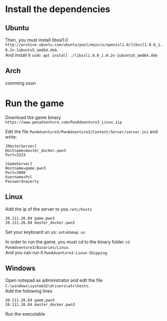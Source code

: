 # Install the dependencies
## Ubuntu
Then, you must install libssl1.0 `http://archive.ubuntu.com/ubuntu/pool/main/o/openssl1.0/libssl1.0.0_1.0.2n-1ubuntu5_amd64.deb`.  
And install it `sudo apt install ./libssl1.0.0_1.0.2n-1ubuntu5_amd64.deb`


## Arch
comming soon


# Run the game
Download the game binary `https://www.pwnadventure.com/PwnAdventure3_Linux.zip`

Edit the file `PwnAdventure3/PwnAdventure3/Content/Server/server.ini` and write:
```
[MasterServer]
Hostname=master_docker.pwn3
Port=3333

[GameServer]
Hostname=game.pwn3
Port=3000
Username=Pvl
Password=azerty
```

## Linux
Add the ip of the server to you `/etc/hosts`
```
20.111.26.84 game.pwn3
20.111.26.84 master_docker.pwn3
```

Set your keyboard un us: `setxkbmap us`

In order to run the game, you must cd to the binary folder `cd PwnAdventure3/Binaries/Linux`.  
And you can run it `PwnAdventure3-Linux-Shipping`

## Windows
Open notepad as administrator and edit the file `C:\windows\system32\drivers\etc\hosts`.  
Add the following lines
```
20.111.26.84 game.pwn3
20.111.26.84 master_docker.pwn3
```

Run the executable